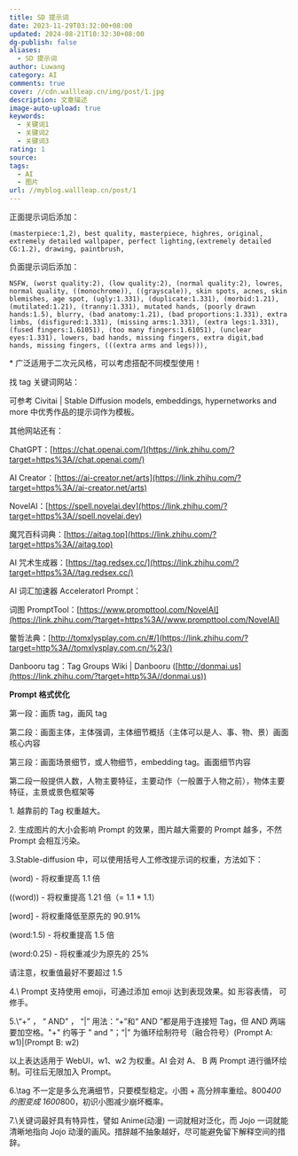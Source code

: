 ```yaml
---
title: SD 提示词
date: 2023-11-29T03:32:00+08:00
updated: 2024-08-21T10:32:30+08:00
dg-publish: false
aliases:
  - SD 提示词
author: Luwang
category: AI
comments: true
cover: //cdn.wallleap.cn/img/post/1.jpg
description: 文章描述
image-auto-upload: true
keywords:
  - 关键词1
  - 关键词2
  - 关键词3
rating: 1
source: 
tags:
  - AI
  - 图片
url: //myblog.wallleap.cn/post/1
---
```


正面提示词后添加：

```
(masterpiece:1,2), best quality, masterpiece, highres, original, extremely detailed wallpaper, perfect lighting,(extremely detailed CG:1.2), drawing, paintbrush,
```

负面提示词后添加：

```
NSFW, (worst quality:2), (low quality:2), (normal quality:2), lowres, normal quality, ((monochrome)), ((grayscale)), skin spots, acnes, skin blemishes, age spot, (ugly:1.331), (duplicate:1.331), (morbid:1.21), (mutilated:1.21), (tranny:1.331), mutated hands, (poorly drawn hands:1.5), blurry, (bad anatomy:1.21), (bad proportions:1.331), extra limbs, (disfigured:1.331), (missing arms:1.331), (extra legs:1.331), (fused fingers:1.61051), (too many fingers:1.61051), (unclear eyes:1.331), lowers, bad hands, missing fingers, extra digit,bad hands, missing fingers, (((extra arms and legs))),
```

\* 广泛适用于二次元风格，可以考虑搭配不同模型使用！

找 tag 关键词网站：

可参考 Civitai | Stable Diffusion models, embeddings, hypernetworks and more 中优秀作品的提示词作为模板。

其他网站还有：

ChatGPT：[https://chat.openai.com/](https://link.zhihu.com/?target=https%3A//chat.openai.com/)

AI Creator：[https://ai-creator.net/arts](https://link.zhihu.com/?target=https%3A//ai-creator.net/arts)

NovelAI：[https://spell.novelai.dev](https://link.zhihu.com/?target=https%3A//spell.novelai.dev)

魔咒百科词典：[https://aitag.top](https://link.zhihu.com/?target=https%3A//aitag.top)

AI 咒术生成器：[https://tag.redsex.cc/](https://link.zhihu.com/?target=https%3A//tag.redsex.cc/)

AI 词汇加速器 AcceleratorI Prompt：

词图 PromptTool：[https://www.prompttool.com/NovelAI](https://link.zhihu.com/?target=https%3A//www.prompttool.com/NovelAI)

鳖哲法典：[http://tomxlysplay.com.cn/#/](https://link.zhihu.com/?target=http%3A//tomxlysplay.com.cn/%23/)

Danbooru tag：Tag Groups Wiki | Danbooru ([http://donmai.us](https://link.zhihu.com/?target=http%3A//donmai.us))

**Prompt 格式优化**

第一段：画质 tag，画风 tag

第二段：画面主体，主体强调，主体细节概括（主体可以是人、事、物、景）画面核心内容

第三段：画面场景细节，或人物细节，embedding tag。画面细节内容

第二段一般提供人数，人物主要特征，主要动作（一般置于人物之前），物体主要特征，主景或景色框架等

1\. 越靠前的 Tag 权重越大。

2\. 生成图片的大小会影响 Prompt 的效果，图片越大需要的 Prompt 越多，不然 Prompt 会相互污染。

3.Stable-diffusion 中，可以使用括号人工修改提示词的权重，方法如下：

(word) - 将权重提高 1.1 倍

((word)) - 将权重提高 1.21 倍（= 1.1 * 1.1）

[word] - 将权重降低至原先的 90.91%

(word:1.5) - 将权重提高 1.5 倍

(word:0.25) - 将权重减少为原先的 25%

请注意，权重值最好不要超过 1.5

4.\ Prompt 支持使用 emoji，可通过添加 emoji 达到表现效果。如 形容表情， 可修手。

5.\“+” ， “ AND” ， “|” 用法：“+”和“ AND ”都是用于连接短 Tag，但 AND 两端要加空格。"+" 约等于 " and "；“|” 为循环绘制符号（融合符号）(Prompt A: w1)|(Prompt B: w2)

以上表达适用于 WebUI，w1、w2 为权重。AI 会对 A、 B 两 Prompt 进行循环绘制。可往后无限加入 Prompt。

6.\tag 不一定是多么充满细节，只要模型稳定。小图 + 高分辨率重绘。800*400 的图变成 1600*800，初识小图减少崩坏概率。

7.\关键词最好具有特异性，譬如 Anime(动漫) 一词就相对泛化，而 Jojo 一词就能清晰地指向 Jojo 动漫的画风。措辞越不抽象越好，尽可能避免留下解释空间的措辞。
